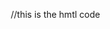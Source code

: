 
//this is the hmtl code



<!DOCTYPE html>
<html lang="en">
<head>
    <meta charset="UTF-8">
    <meta name="viewport" content="width=device-width, initial-scale=1.0">
    <title>Kavindu Dhananjaya | ICT Portfolio</title>
    <style>
        /* ============================================
           BASIC RESET & GLOBAL STYLES
           ============================================ */
        * {
            margin: 0;
            padding: 0;
            box-sizing: border-box;
        }

        body {
            font-family: 'Segoe UI', Tahoma, Geneva, Verdana, sans-serif;
            background: linear-gradient(135deg, #0f2027 0%, #203a43 50%, #2c5364 100%); /* Professional dark gradient */
            color: white;
            min-height: 100vh;
            line-height: 1.6;
        }

        /* ============================================
           CONTAINER & LAYOUT
           ============================================ */
        .container {
            max-width: 1200px;
            margin: 0 auto;
            padding: 20px;
        }

        /* ============================================
           HEADER SECTION STYLES
           ============================================ */
        header {
            text-align: center;
            padding: 60px 0;
            background: rgba(255, 255, 255, 0.1); /* Semi-transparent white background */
            backdrop-filter: blur(15px); /* Glass effect */
            border-radius: 25px;
            margin-bottom: 40px;
            box-shadow: 0 15px 35px rgba(0, 0, 0, 0.2); /* Drop shadow */
            border: 1px solid rgba(255, 255, 255, 0.1); /* Subtle border */
        }

        /* Profile Image Circle */
        .profile-img {
            width: 200px;
            height: 200px;
            border-radius: 50%; /* Makes it circular */
            margin: 0 auto 25px;
            position: relative;
            overflow: hidden;
            border: 4px solid rgba(255, 255, 255, 0.3);
            box-shadow: 0 10px 30px rgba(0, 0, 0, 0.3);
        }

        .profile-img img {
            width: 100%;
            height: 100%;
            object-fit: cover;
            object-position: center;
            transition: transform 0.3s ease;
        }

        .profile-img:hover img {
            transform: scale(1.05);
        }

        /* Shine animation effect for profile image */
        .profile-img::before {
            content: '';
            position: absolute;
            top: -50%;
            left: -50%;
            width: 200%;
            height: 200%;
            background: linear-gradient(45deg, transparent, rgba(255,255,255,0.2), transparent);
            transform: rotate(45deg);
            animation: shine 4s infinite; /* Repeating shine effect */
        }

        /* Keyframe animation for shine effect */
        @keyframes shine {
            0% { transform: translateX(-100%) translateY(-100%) rotate(45deg); }
            50% { transform: translateX(100%) translateY(100%) rotate(45deg); }
            100% { transform: translateX(-100%) translateY(-100%) rotate(45deg); }
        }

        /* Main heading styles */
        h1 {
            font-size: 3.5em;
            margin-bottom: 10px;
            text-shadow: 2px 2px 4px rgba(0, 0, 0, 0.3);
            background: linear-gradient(45deg, #fff, #f0f8ff); /* Gradient text */
            -webkit-background-clip: text;
            -webkit-text-fill-color: transparent;
            background-clip: text;
        }

        /* Subtitle under name */
        .subtitle {
            font-size: 1.4em;
            opacity: 0.9;
            margin-bottom: 20px;
            color: #ffd700; /* Gold color */
        }

        /* University information */
        .university {
            font-size: 1.1em;
            opacity: 0.8;
            margin-bottom: 25px;
        }

        /* ============================================
           CONTACT INFORMATION SECTION
           ============================================ */
        .contact-info {
            display: flex;
            justify-content: center;
            gap: 30px;
            margin-top: 25px;
            flex-wrap: wrap; /* Wraps on smaller screens */
        }

        .contact-item {
            color: white;
            text-decoration: none;
            padding: 12px 24px;
            background: rgba(255, 255, 255, 0.15); /* Semi-transparent background */
            border-radius: 25px;
            transition: all 0.3s ease; /* Smooth hover transition */
            border: 1px solid rgba(255, 255, 255, 0.2);
        }

        /* Hover effects for contact items */
        .contact-item:hover {
            background: rgba(255, 255, 255, 0.25);
            transform: translateY(-3px); /* Lifts up on hover */
            box-shadow: 0 5px 15px rgba(0, 0, 0, 0.2);
        }

        /* ============================================
           MAIN CONTENT SECTIONS
           ============================================ */
        .section {
            background: rgba(255, 255, 255, 0.1); /* Glass-morphism effect */
            backdrop-filter: blur(15px);
            border-radius: 25px;
            padding: 45px;
            margin-bottom: 35px;
            box-shadow: 0 15px 35px rgba(0, 0, 0, 0.2);
            border: 1px solid rgba(255, 255, 255, 0.1);
        }

        /* Section headings */
        .section h2 {
            font-size: 2.5em;
            margin-bottom: 25px;
            text-align: center;
            color: #ffd700; /* Gold color for headings */
            text-shadow: 1px 1px 2px rgba(0, 0, 0, 0.3);
        }

        /* About section text */
        .about-text {
            font-size: 1.1em;
            text-align: center;
            max-width: 800px;
            margin: 0 auto;
            opacity: 0.95;
        }

        /* ============================================
           SKILLS SECTION
           ============================================ */
        .skills-container {
            display: grid;
            grid-template-columns: 1fr 1fr; /* Two equal columns */
            gap: 40px;
            margin-top: 30px;
        }

        .skills-category h3 {
            color: #ffd700;
            font-size: 1.5em;
            margin-bottom: 20px;
            text-align: center;
        }

        .skills-grid {
            display: grid;
            grid-template-columns: repeat(auto-fit, minmax(200px, 1fr)); /* Responsive grid */
            gap: 20px;
        }

        /* Individual skill cards */
        .skill-card {
            background: rgba(255, 255, 255, 0.1);
            padding: 25px;
            border-radius: 15px;
            text-align: center;
            transition: all 0.3s ease;
            border: 1px solid rgba(255, 255, 255, 0.1);
        }

        /* Hover effects for skill cards */
        .skill-card:hover {
            transform: translateY(-5px); /* Lifts card on hover */
            background: rgba(255, 255, 255, 0.15);
            box-shadow: 0 10px 25px rgba(0, 0, 0, 0.2);
        }

        .skill-icon {
            font-size: 2.5em;
            margin-bottom: 15px;
        }

        /* ============================================
           PROJECTS SECTION
           ============================================ */
        .projects-grid {
            display: grid;
            grid-template-columns: repeat(auto-fit, minmax(350px, 1fr)); /* Responsive project cards */
            gap: 25px;
            margin-top: 30px;
        }

        /* Individual project cards */
        .project-card {
            background: rgba(255, 255, 255, 0.1);
            padding: 30px;
            border-radius: 20px;
            transition: all 0.3s ease;
            border: 1px solid rgba(255, 255, 255, 0.1);
        }

        /* Hover effects for project cards */
        .project-card:hover {
            transform: translateY(-8px);
            background: rgba(255, 255, 255, 0.15);
            box-shadow: 0 15px 30px rgba(0, 0, 0, 0.2);
        }

        .project-card h3 {
            color: #ffd700;
            margin-bottom: 15px;
            font-size: 1.3em;
        }

        .project-card p {
            opacity: 0.9;
            line-height: 1.6;
        }

        /* Technology tags in projects */
        .tech-tags {
            margin-top: 15px;
            display: flex;
            flex-wrap: wrap;
            gap: 8px;
        }

       .tech-tag {
            background: rgba(255, 215, 0, 0.2); /* Gold background */
            color: #ffd700;
            padding: 5px 12px;
            border-radius: 15px;
            font-size: 0.9em;
            border: 1px solid rgba(255, 215, 0, 0.3);
        }

        /* ============================================
           EDUCATION SECTION
           ============================================ */
        .education-item {
            background: rgba(255, 255, 255, 0.1);
            padding: 25px;
            border-radius: 15px;
            margin-bottom: 20px;
            border-left: 4px solid #ffd700; /* Gold accent line */
        }

        .education-item h3 {
            color: #ffd700;
            margin-bottom: 10px;
        }

        .education-item .year {
            color: #4ecdc4;
            font-weight: bold;
            margin-bottom: 5px;
        }

        /* ============================================
           FOOTER SECTION
           ============================================ */
        footer {
            text-align: center;
            padding: 40px 0;
            margin-top: 50px;
            border-top: 1px solid rgba(255, 255, 255, 0.2);
            opacity: 0.8;
        }

        /* ============================================
           PROFESSIONAL ENHANCEMENTS
           ============================================ */
        
        /* Download CV Button */
        .download-cv {
            background: linear-gradient(45deg, #ff6b6b, #4ecdc4);
            color: white;
            padding: 15px 30px;
            border: none;
            border-radius: 25px;
            font-size: 1.1em;
            font-weight: bold;
            cursor: pointer;
            transition: all 0.3s ease;
            text-decoration: none;
            display: inline-block;
            margin-top: 20px;
            box-shadow: 0 5px 15px rgba(0, 0, 0, 0.2);
        }

        .download-cv:hover {
            transform: translateY(-3px);
            box-shadow: 0 8px 25px rgba(0, 0, 0, 0.3);
        }

        /* Professional badges */
        .professional-badge {
            background: rgba(255, 215, 0, 0.1);
            border: 2px solid #ffd700;
            color: #ffd700;
            padding: 8px 16px;
            border-radius: 20px;
            font-size: 0.9em;
            margin: 5px;
            display: inline-block;
        }

        /* Status indicator */
        .status-indicator {
            display: inline-block;
            width: 12px;
            height: 12px;
            background: #4ecdc4;
            border-radius: 50%;
            margin-right: 8px;
            animation: pulse 2s infinite;
        }

        @keyframes pulse {
            0% { opacity: 1; }
            50% { opacity: 0.5; }
            100% { opacity: 1; }
        }
        @media (max-width: 768px) {
            /* Mobile adjustments */
            h1 {
                font-size: 2.5em;
            }
            
            .container {
                padding: 15px;
            }
            
            .section {
                padding: 25px;
            }

            /* Stack skills columns on mobile */
            .skills-container {
                grid-template-columns: 1fr;
                gap: 30px;
            }

            /* Adjust contact info for mobile */
            .contact-info {
                flex-direction: column;
                align-items: center;
                gap: 15px;
            }

            /* Smaller project cards on mobile */
            .projects-grid {
                grid-template-columns: 1fr;
            }
        }

        @media (max-width: 480px) {
            /* Extra small screens */
            .profile-img {
                width: 120px;
                height: 120px;
                font-size: 50px;
            }

            h1 {
                font-size: 2em;
            }

            .section h2 {
                font-size: 2em;
            }
        }
	/* ============================================
  	      IMAGE POPUP/MODAL STYLES
   	      ============================================ */
		.image-modal {
    		display: none;
    		position: fixed;
    		z-index: 9999;
    		left: 0;
    		top: 0;
    		width: 100%;
    		height: 100%;
    		background-color: rgba(0, 0, 0, 0.9);
    		backdrop-filter: blur(5px);
	}

	.modal-content {
    		position: relative;
    		margin: auto;
    		padding: 20px;
    		width: 90%;
    		height: 100%;
    		display: flex;
    		align-items: center;
    		justify-content: center;
	}

	.modal-image {
    		max-width: 90%;
   		max-height: 90%;
    		border-radius: 15px;
    		box-shadow: 0 20px 60px rgba(0, 0, 0, 0.5);
    		transition: transform 0.3s ease;
	}

	.close-modal {
    		position: absolute;
    		top: 30px;
    		right: 50px;
    		color: white;
    		font-size: 40px;
    		font-weight: bold;
    		cursor: pointer;
    		z-index: 10000;
    		background: rgba(0, 0, 0, 0.5);
    		width: 50px;
    		height: 50px;
    		border-radius: 50%;
    		display: flex;
    		align-items: center;
    		justify-content: center;
    		transition: all 0.3s ease;
	}

	.close-modal:hover {
    		background: rgba(255, 0, 0, 0.7);
    		transform: scale(1.1);
	}

	/* Zoom effect on modal image */
	.modal-image:hover {
    		transform: scale(1.02);
	}

	/* Animation for modal */
	.image-modal.show {
    		display: flex;
    		animation: fadeIn 0.3s ease;
	}

	@keyframes fadeIn {
    		from { opacity: 0; }
    		to { opacity: 1; }
	}

	/* Mobile responsive */
	@media (max-width: 768px) {
    		.close-modal {
        		top: 20px;
        		right: 20px;
        		font-size: 30px;
        		width: 40px;
        		height: 40px;
    		}
    
    		.modal-image {
       			max-width: 95%;
        		max-height: 80%;
    		}
	}
    </style>
</head>
<body>
    <!-- ============================================
         MAIN CONTAINER
         ============================================ -->
    <div class="container">
        
        <!-- ============================================
             HEADER SECTION - Name, Title, Contact
             ============================================ -->
        <header>
            <!-- Profile Image with popup functionality -->
		<div class="profile-img">
    			<img src="images/profile.jpeg" 
         		alt="Kavindu Dhananjaya Profile Photo" 
         		id="profilePhoto"
         		onclick="openImageModal(this)"
         		style="cursor: pointer;"
         		title="Click to view full image">
		</div>
	    <!-- Image Modal/Popup -->
		<div id="imageModal" class="image-modal" onclick="closeImageModal()">
    			<div class="modal-content">
        		<span class="close-modal" onclick="closeImageModal()">&times;</span>
        		<img id="modalImage" class="modal-image" src="" alt="Profile Photo">
    			</div>
		</div>
            
            <!-- Main heading with name -->
            <h1>Kavindu Dhananjaya</h1>
            
            <!-- Job title/specialization with status -->
            <p class="subtitle">
                <span class="status-indicator"></span>
                ICT Undergraduate | Network Technology Specialist
            </p>
            
            <!-- University information -->
            <p class="university">University of Sri Jayewardenepura</p>
            
            <!-- Professional badges -->
            <div style="margin: 20px 0;">
                <span class="professional-badge">Available for Internships</span>
                <span class="professional-badge">Network Specialist</span>
                <span class="professional-badge">IoT Developer</span>
            </div>
            
            <!-- Download CV button -->
            <a href="C:\Users\Kavindu Bosa\Desktop\Portfolio\CV/Kavindu Dhananjaya.pdf" class="download-cv" download="Kavindu Dhananjaya.pdf" target="_blank">
                📄 Download CV
            </a>
            
            <!-- Contact information buttons -->
            <div class="contact-info">
                <a href="tel:+94728250339" class="contact-item">📞 +94 72 825 0339</a>
                <a href="mailto:dhananjayakd1@gmail.com" class="contact-item">📧 Email Me</a>
                <a href="https://linkedin.com/in/kavindu-dhananjaya" class="contact-item" target="_blank">💼 LinkedIn</a>
                <a href="https://github.com/kavindudhananjaya" class="contact-item" target="_blank">💻 GitHub</a>
            </div>
        </header>

        <!-- ============================================
             ABOUT/PROFILE SECTION
             ============================================ -->
        <section class="section">
            <h2>Profile</h2>
            <p class="about-text">
                Dedicated ICT undergraduate specializing in networking, with a strong foundation in network protocols, 
                security, and system administration. Passionate about creating innovative solutions that bridge the gap 
                between technology and real-world applications. Seeking opportunities to apply and expand my networking 
                expertise in a professional environment while contributing to cutting-edge projects.
            </p>
        </section>

        <!-- ============================================
             SKILLS SECTION - Hard & Soft Skills
             ============================================ -->
        <section class="section">
            <h2>Skills & Expertise</h2>
            <div class="skills-container">
                
                <!-- Technical/Hard Skills Column -->
                <div class="skills-category">
                    <h3>Technical Skills</h3>
                    <div class="skills-grid">
                        <div class="skill-card">
                            <div class="skill-icon">🌐</div>
                            <h4>Network Configuration</h4>
                            <p>Router & Switch Setup</p>
                        </div>
                        <div class="skill-card">
                            <div class="skill-icon">🔧</div>
                            <h4>Network Design</h4>
                            <p>Planning & Implementation</p>
                        </div>
                        <div class="skill-card">
                            <div class="skill-icon">💻</div>
                            <h4>Object Oriented Programming</h4>
                            <p>Software Development</p>
                        </div>
                        <div class="skill-card">
                            <div class="skill-icon">🏠</div>
                            <h4>IoT & Smart Systems</h4>
                            <p>Home Automation</p>
                        </div>
                    </div>
                </div>

                <!-- Soft Skills Column -->
                <div class="skills-category">
                    <h3>Professional Skills</h3>
                    <div class="skills-grid">
                        <div class="skill-card">
                            <div class="skill-icon">⏰</div>
                            <h4>Time Management</h4>
                            <p>Efficient Task Planning</p>
                        </div>
                        <div class="skill-card">
                            <div class="skill-icon">👥</div>
                            <h4>Leadership</h4>
                            <p>Team Coordination</p>
                        </div>
                        <div class="skill-card">
                            <div class="skill-icon">🧩</div>
                            <h4>Problem Solving</h4>
                            <p>Analytical Thinking</p>
                        </div>
                        <div class="skill-card">
                            <div class="skill-icon">🎯</div>
                            <h4>Critical Thinking</h4>
                            <p>Strategic Analysis</p>
                        </div>
                    </div>
                </div>
            </div>
        </section>

        <!-- ============================================
             PROJECTS SECTION
             ============================================ -->
        <section class="section">
            <h2>Featured Projects</h2>
            <div class="projects-grid">
                
                <!-- Project 1: Traffic Sign Recognition -->
                <div class="project-card">
                    <h3>🚦 Traffic Sign Recognition System</h3>
                    <p>
                        Developed an Arduino-based Traffic Sign Recognition System with advanced computer vision capabilities. 
                        The system uses machine learning to recognize traffic signs, adjust vehicle speed automatically, 
                        and provide voice instructions to drivers for enhanced road safety.
                    </p>
                    <div class="tech-tags">
                        <span class="tech-tag">Arduino</span>
                        <span class="tech-tag">OpenCV</span>
                        <span class="tech-tag">TensorFlow</span>
                        <span class="tech-tag">CNN</span>
                        <span class="tech-tag">Google Speech API</span>
                    </div>
                </div>

                <!-- Project 2: Reservation System -->
                <div class="project-card">
                    <h3>📅 Lecture Halls & Labs Reservation System</h3>
                    <p>
                        Created an automated reservation platform that streamlines facility booking for educational institutions. 
                        Lecturers can reserve facilities while students can view availability in real-time. Features include 
                        conflict detection, automated notifications, and comprehensive reporting.
                    </p>
                    <div class="tech-tags">
                        <span class="tech-tag">React</span>
                        <span class="tech-tag">MongoDB</span>
                        <span class="tech-tag">Express.js</span>
                        <span class="tech-tag">Node.js</span>
                    </div>
                </div>

                <!-- Project 3: Smart Home Automation -->
                <div class="project-card">
                    <h3>🏠 Smart Home Automation System</h3>
                    <p>
                        Designed and implemented a comprehensive smart home automation system using Cisco Packet Tracer. 
                        The project demonstrates practical networking and IoT integration skills with secure automation, 
                        real-time monitoring, and automated response systems for modern smart homes.
                    </p>
                    <div class="tech-tags">
                        <span class="tech-tag">Cisco Packet Tracer</span>
                        <span class="tech-tag">IoT</span>
                        <span class="tech-tag">Network Security</span>
                        <span class="tech-tag">Automation</span>
                    </div>
                </div>
            </div>
        </section>

        <!-- ============================================
             EDUCATION SECTION
             ============================================ -->
        <section class="section">
            <h2>Education</h2>
            
            <!-- Current University Education -->
            <div class="education-item">
                <div class="year">2022 - Present</div>
                <h3>Bachelor of Information and Communication Technology (Hons)</h3>
                <p><strong>University of Sri Jayewardenepura</strong></p>
                <p>Specialized in Network Technology</p>
                <p>Focus areas: Network protocols, security, system administration, and IoT integration</p>
            </div>

            <!-- Previous School Education -->
            <div class="education-item">
                <div class="year">2017 - 2020</div>
                <h3>Advanced Level Education</h3>
                <p><strong>Bandaranayake College, Gampaha</strong></p>
                <p>Passed with B3 grades in ICT, Engineering Technology, and Science for Technology</p>
            </div>
        </section>

        <!-- ============================================
             FOOTER SECTION
             ============================================ -->
        <footer>
            <p>&copy; 2024 Kavindu Dhananjaya. Built with passion for technology and innovation </p>
            <p>Specialized in Network Technology | University of Sri Jayewardenepura</p>
            <p>Version: 2.0.0 | Last Updated: June 2024</p>
        </footer>
    </div>

    <!-- ============================================
         JAVASCRIPT - Interactive Features
         ============================================ -->
    <script>
        // Wait for the page to fully load before running scripts
        document.addEventListener('DOMContentLoaded', function() {
            
            // ============================================
            // SMOOTH SCROLLING FOR INTERNAL LINKS
            // ============================================
            const links = document.querySelectorAll('a[href^="#"]');
            links.forEach(link => {
                link.addEventListener('click', function(e) {
                    e.preventDefault(); // Prevent default jump behavior
                    const target = document.querySelector(this.getAttribute('href'));
                    if (target) {
                        // Smooth scroll to target element
                        target.scrollIntoView({ behavior: 'smooth' });
                    }
                });
            });

            // ============================================
            // TYPING ANIMATION FOR MAIN TITLE
            // ============================================
            const title = document.querySelector('h1');
            const originalText = title.textContent;
            title.textContent = ''; // Clear the text initially
            
            let i = 0;
            const typeWriter = () => {
                if (i < originalText.length) {
                    title.textContent += originalText.charAt(i); // Add one character
                    i++;
                    setTimeout(typeWriter, 100); // Delay between characters
                }
            };
            
            // Start typing animation after 500ms delay
            setTimeout(typeWriter, 500);

            // ============================================
            // STAGGERED ANIMATION FOR SKILL CARDS
            // ============================================
            const skillCards = document.querySelectorAll('.skill-card');
            skillCards.forEach((card, index) => {
                // Delay each card's animation based on its position
                card.style.animationDelay = `${index * 0.2}s`;
                
                // Add a subtle entrance animation
                card.style.opacity = '0';
                card.style.transform = 'translateY(20px)';
                
                setTimeout(() => {
                    card.style.transition = 'all 0.6s ease';
                    card.style.opacity = '1';
                    card.style.transform = 'translateY(0)';
                }, index * 200);
            });

            // ============================================
            // PROFILE IMAGE UPLOAD FUNCTIONALITY
            // ============================================
            
            // Function to handle profile image upload
            function handleImageUpload() {
                const input = document.createElement('input');
                input.type = 'file';
                input.accept = 'image/*';
                
                input.onchange = function(event) {
                    const file = event.target.files[0];
                    if (file) {
                        const reader = new FileReader();
                        reader.onload = function(e) {
                            const profileImg = document.getElementById('profilePhoto');
                            profileImg.src = e.target.result;
                        };
                        reader.readAsDataURL(file);
                    }
                };
                
                input.click();
            }

            // Add click listener to profile image for upload functionality
            const profileImg = document.getElementById('profilePhoto');
            if (profileImg) {
                //profileImg.addEventListener('click', handleImageUpload);
                profileImg.style.cursor = 'pointer';
                profileImg.title = 'Click to change profile photo';
            }

            // ============================================
            // ENHANCED PROFESSIONAL INTERACTIONS
            // ============================================
            const projectCards = document.querySelectorAll('.project-card');
            projectCards.forEach(card => {
                // Add click interaction with visual feedback
                card.addEventListener('click', function() {
                    // Temporary color change on click
                    this.style.background = 'rgba(255, 255, 255, 0.2)';
                    this.style.transform = 'scale(0.98)'; // Slight shrink effect
                    
                    // Reset after short delay
                    setTimeout(() => {
                        this.style.background = 'rgba(255, 255, 255, 0.1)';
                        this.style.transform = 'translateY(-8px)'; // Return to hover state
                    }, 150);
                });

                // Add mouse enter/leave effects for better interactivity
                card.addEventListener('mouseenter', function() {
                    this.style.cursor = 'pointer';
                });
            });

            // ============================================
            // CONTACT ITEM CLICK HANDLERS
            // ============================================
            const contactItems = document.querySelectorAll('.contact-item');
            contactItems.forEach(item => {
                item.addEventListener('click', function(e) {
                    // Add a subtle click animation
                    this.style.transform = 'translateY(-3px) scale(0.95)';
                    setTimeout(() => {
                        this.style.transform = 'translateY(-3px) scale(1)';
                    }, 100);
                });
            });

            // ============================================
            // SCROLL-BASED ANIMATIONS (Optional Enhancement)
            // ============================================
            const sections = document.querySelectorAll('.section');
            
            const observerOptions = {
                threshold: 0.1, // Trigger when 10% of element is visible
                rootMargin: '0px 0px -50px 0px'
            };

            // Observer to add animations when sections come into view
            const sectionObserver = new IntersectionObserver(function(entries) {
                entries.forEach(entry => {
                    if (entry.isIntersecting) {
                        entry.target.style.opacity = '1';
                        entry.target.style.transform = 'translateY(0)';
                    }
                });
            }, observerOptions);

            // Initially hide sections for scroll animation
            sections.forEach(section => {
                section.style.opacity = '0';
                section.style.transform = 'translateY(30px)';
                section.style.transition = 'all 0.6s ease';
                sectionObserver.observe(section); // Start observing each section
            });

            // ============================================
            // CONSOLE LOG FOR DEVELOPERS
            // ============================================
            console.log('🌐 Kavindu Dhananjaya Portfolio Loaded Successfully!');
            console.log('📧 Contact: dhananjayakd1@gmail.com');
            console.log('🎓 University of Sri Jayewardenepura - ICT');
        });

        // ============================================
        // UTILITY FUNCTIONS
        // ============================================
        
        // ============================================
        // PROFESSIONAL FUNCTIONS
        // ============================================
        
        // Function to download CV (you can link to actual CV file)
        function downloadCV() {
            // For now, this will show an alert. Replace with actual CV download link
            alert('CV download will be available soon! \nContact: dhananjayakd1@gmail.com');
            
            // Uncomment below line when you have actual CV file
            // window.open('path/to/your/cv.pdf', '_blank');
        }

        // Function to copy email to clipboard (can be used with email button)
        function copyEmail() {
            const email = 'dhananjayakd1@gmail.com';
            navigator.clipboard.writeText(email).then(function() {
                alert('Email copied to clipboard: ' + email);
            }).catch(function(err) {
                console.error('Could not copy email: ', err);
            });
        }

        // Function to show a welcome message (can be called on page load)
        function showWelcome() {
            setTimeout(() => {
                console.log('Welcome to Kavindu Dhananjaya\'s Portfolio! 🚀');
            }, 2000);
        }

        // Call welcome function
        showWelcome();

	// ============================================
	// IMAGE POPUP/MODAL FUNCTIONALITY
	// ============================================

	// Function to open image in modal
		function openImageModal(imageElement) {
    		const modal = document.getElementById('imageModal');
    		const modalImage = document.getElementById('modalImage');
    
    	// Set the modal image source to clicked image
    		modalImage.src = imageElement.src;
    		modalImage.alt = imageElement.alt;
    
    	// Show the modal
   		modal.classList.add('show');
    		modal.style.display = 'flex';
    
    	// Prevent body scrolling when modal is open
    		document.body.style.overflow = 'hidden';
	}

	// Function to close image modal
		function closeImageModal() {
    		const modal = document.getElementById('imageModal');
    
    	// Hide the modal
    		modal.classList.remove('show');
    		modal.style.display = 'none';
    
    	// Restore body scrolling
    		document.body.style.overflow = 'auto';
	}

	// Close modal when pressing Escape key
		document.addEventListener('keydown', function(event) {
    		if (event.key === 'Escape') {
        	closeImageModal();
    	}
	});

	// Prevent modal from closing when clicking on the image itself
		document.getElementById('modalImage').addEventListener('click', function(event) {
    		event.stopPropagation();
		});
    </script>
</body>
</html>
